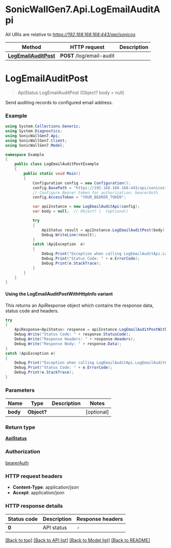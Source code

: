 # SonicWallGen7.Api.LogEmailAuditApi

All URIs are relative to *https://192.168.168.168:443/api/sonicos*

| Method | HTTP request | Description |
|--------|--------------|-------------|
| [**LogEmailAuditPost**](LogEmailAuditApi.md#logemailauditpost) | **POST** /log/email-audit |  |

<a id="logemailauditpost"></a>
# **LogEmailAuditPost**
> ApiStatus LogEmailAuditPost (Object? body = null)



Send auditing records to configured email address.

### Example
```csharp
using System.Collections.Generic;
using System.Diagnostics;
using SonicWallGen7.Api;
using SonicWallGen7.Client;
using SonicWallGen7.Model;

namespace Example
{
    public class LogEmailAuditPostExample
    {
        public static void Main()
        {
            Configuration config = new Configuration();
            config.BasePath = "https://192.168.168.168:443/api/sonicos";
            // Configure Bearer token for authorization: bearerAuth
            config.AccessToken = "YOUR_BEARER_TOKEN";

            var apiInstance = new LogEmailAuditApi(config);
            var body = null;  // Object? |  (optional) 

            try
            {
                ApiStatus result = apiInstance.LogEmailAuditPost(body);
                Debug.WriteLine(result);
            }
            catch (ApiException  e)
            {
                Debug.Print("Exception when calling LogEmailAuditApi.LogEmailAuditPost: " + e.Message);
                Debug.Print("Status Code: " + e.ErrorCode);
                Debug.Print(e.StackTrace);
            }
        }
    }
}
```

#### Using the LogEmailAuditPostWithHttpInfo variant
This returns an ApiResponse object which contains the response data, status code and headers.

```csharp
try
{
    ApiResponse<ApiStatus> response = apiInstance.LogEmailAuditPostWithHttpInfo(body);
    Debug.Write("Status Code: " + response.StatusCode);
    Debug.Write("Response Headers: " + response.Headers);
    Debug.Write("Response Body: " + response.Data);
}
catch (ApiException e)
{
    Debug.Print("Exception when calling LogEmailAuditApi.LogEmailAuditPostWithHttpInfo: " + e.Message);
    Debug.Print("Status Code: " + e.ErrorCode);
    Debug.Print(e.StackTrace);
}
```

### Parameters

| Name | Type | Description | Notes |
|------|------|-------------|-------|
| **body** | **Object?** |  | [optional]  |

### Return type

[**ApiStatus**](ApiStatus.md)

### Authorization

[bearerAuth](../README.md#bearerAuth)

### HTTP request headers

 - **Content-Type**: application/json
 - **Accept**: application/json


### HTTP response details
| Status code | Description | Response headers |
|-------------|-------------|------------------|
| **0** | API status |  -  |

[[Back to top]](#) [[Back to API list]](../README.md#documentation-for-api-endpoints) [[Back to Model list]](../README.md#documentation-for-models) [[Back to README]](../README.md)

